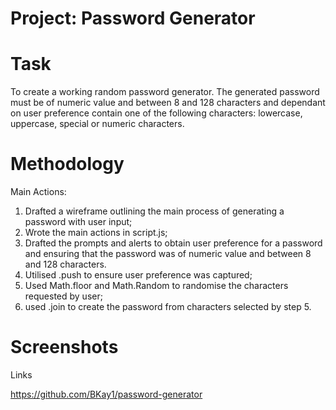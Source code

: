 # Project: Password Generator

# Task

To create a working random password generator. The generated password must be of numeric value and between 8 and 128 characters and dependant on user preference contain one of the following characters: lowercase, uppercase, special or numeric characters.

# Methodology

Main Actions:

1.  Drafted a wireframe outlining the main process of generating a password with user input;
2.  Wrote the main actions in script.js;
3.  Drafted the prompts and alerts to obtain user preference for a password and ensuring that the password was of numeric value and between 8 and 128 characters.
4.  Utilised .push to ensure user preference was captured;
5.  Used Math.floor and Math.Random to randomise the characters requested by user;
6.  used .join to create the password from characters selected by step 5.

# Screenshots

Links

https://github.com/BKay1/password-generator
